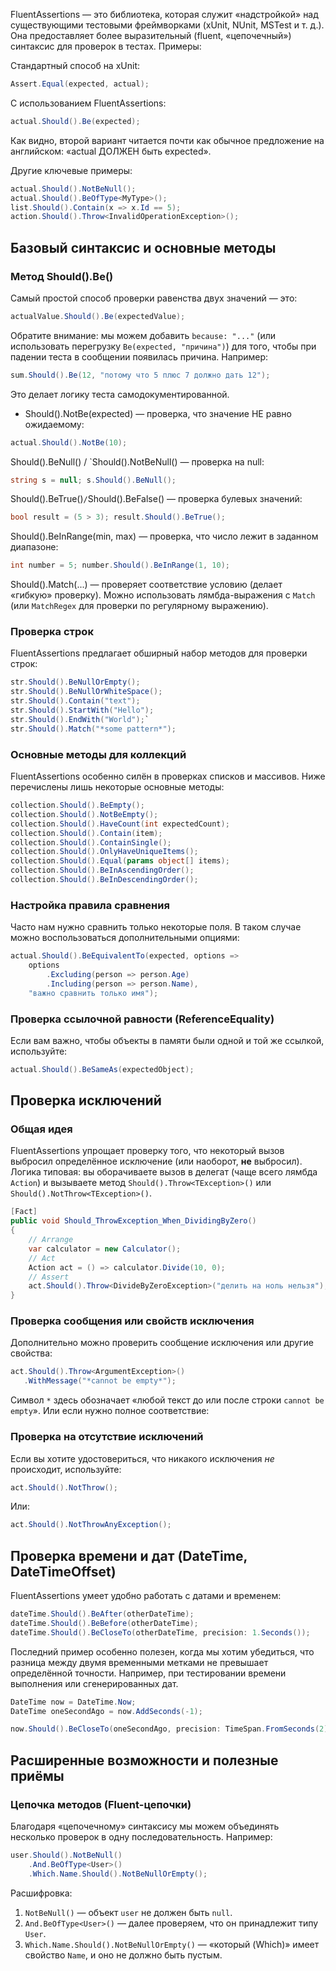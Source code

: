 FluentAssertions — это библиотека, которая служит «надстройкой» над существующими тестовыми фреймворками (xUnit, NUnit, MSTest и т. д.). Она предоставляет более выразительный (fluent, «цепочечный») синтаксис для проверок в тестах. Примеры:

Стандартный способ на xUnit:

```C#
Assert.Equal(expected, actual);
```

С использованием FluentAssertions:

```C#
actual.Should().Be(expected);
```

Как видно, второй вариант читается почти как обычное предложение на английском: «actual ДОЛЖЕН быть expected».

Другие ключевые примеры:

```C#
actual.Should().NotBeNull();
actual.Should().BeOfType<MyType>();
list.Should().Contain(x => x.Id == 5);
action.Should().Throw<InvalidOperationException>();
```

## Базовый синтаксис и основные методы


### Метод Should().Be()

Самый простой способ проверки равенства двух значений — это:
```C#
actualValue.Should().Be(expectedValue);
```
Обратите внимание: мы можем добавить `because: "..."` (или использовать перегрузку `Be(expected, "причина")`) для того, чтобы при падении теста в сообщении появилась причина. Например:

```C#
sum.Should().Be(12, "потому что 5 плюс 7 должно дать 12");
```

Это делает логику теста самодокументированной.

- Should().NotBe(expected) — проверка, что значение НЕ равно ожидаемому:
```C#
actual.Should().NotBe(10);
```
    
Should().BeNull() / `Should().NotBeNull() — проверка на null:
```C#
string s = null; s.Should().BeNull();
```
    
Should().BeTrue()` / `Should().BeFalse() — проверка булевых значений:
```C#
bool result = (5 > 3); result.Should().BeTrue();
```
    
Should().BeInRange(min, max) — проверка, что число лежит в заданном диапазоне:
```C#
int number = 5; number.Should().BeInRange(1, 10);
```
    
Should().Match(...) — проверяет соответствие условию (делает «гибкую» проверку). Можно использовать лямбда-выражения с `Match` (или `MatchRegex` для проверки по регулярному выражению).

### Проверка строк

FluentAssertions предлагает обширный набор методов для проверки строк:

```C#
str.Should().BeNullOrEmpty();
str.Should().BeNullOrWhiteSpace();
str.Should().Contain("text");
str.Should().StartWith("Hello");
str.Should().EndWith("World");`
str.Should().Match("*some pattern*");
```

### Основные методы для коллекций

FluentAssertions особенно силён в проверках списков и массивов. Ниже перечислены лишь некоторые основные методы:

```C#
collection.Should().BeEmpty();
collection.Should().NotBeEmpty();
collection.Should().HaveCount(int expectedCount);
collection.Should().Contain(item);
collection.Should().ContainSingle();
collection.Should().OnlyHaveUniqueItems();
collection.Should().Equal(params object[] items);
collection.Should().BeInAscendingOrder();
collection.Should().BeInDescendingOrder();
```

### Настройка правила сравнения

Часто нам нужно сравнить только некоторые поля. В таком случае можно воспользоваться дополнительными опциями:

```C#
actual.Should().BeEquivalentTo(expected, options => 
    options
        .Excluding(person => person.Age)
        .Including(person => person.Name),
    "важно сравнить только имя");

```

### Проверка ссылочной равности (ReferenceEquality)

Если вам важно, чтобы объекты в памяти были одной и той же ссылкой, используйте:
```C#
actual.Should().BeSameAs(expectedObject);
```

## Проверка исключений

### Общая идея

FluentAssertions упрощает проверку того, что некоторый вызов выбросил определённое исключение (или наоборот, **не** выбросил). Логика типовая: вы оборачиваете вызов в делегат (чаще всего лямбда `Action`) и вызываете метод `Should().Throw<TException>()` или `Should().NotThrow<TException>()`.
```C#
[Fact]
public void Should_ThrowException_When_DividingByZero()
{
    // Arrange
    var calculator = new Calculator();
    // Act
    Action act = () => calculator.Divide(10, 0);
    // Assert
    act.Should().Throw<DivideByZeroException>("делить на ноль нельзя");
}
```

### Проверка сообщения или свойств исключения

Дополнительно можно проверить сообщение исключения или другие свойства:
```C#
act.Should().Throw<ArgumentException>()
   .WithMessage("*cannot be empty*");
```
Символ `*` здесь обозначает «любой текст до или после строки `cannot be empty`». Или если нужно полное соответствие:

### Проверка на отсутствие исключений

Если вы хотите удостовериться, что никакого исключения _не_ происходит, используйте:
```C#
act.Should().NotThrow();
```
Или:
```C#
act.Should().NotThrowAnyException();
```

## Проверка времени и дат (DateTime, DateTimeOffset)

FluentAssertions умеет удобно работать с датами и временем:

```C#
dateTime.Should().BeAfter(otherDateTime);
dateTime.Should().BeBefore(otherDateTime);
dateTime.Should().BeCloseTo(otherDateTime, precision: 1.Seconds());
```

Последний пример особенно полезен, когда мы хотим убедиться, что разница между двумя временными метками не превышает определённой точности. Например, при тестировании времени выполнения или сгенерированных дат.
```C#
DateTime now = DateTime.Now;
DateTime oneSecondAgo = now.AddSeconds(-1);

now.Should().BeCloseTo(oneSecondAgo, precision: TimeSpan.FromSeconds(2));
```

## Расширенные возможности и полезные приёмы

### Цепочка методов (Fluent-цепочки)

Благодаря «цепочечному» синтаксису мы можем объединять несколько проверок в одну последовательность. Например:
```C#
user.Should().NotBeNull()
    .And.BeOfType<User>()
    .Which.Name.Should().NotBeNullOrEmpty();
```
Расшифровка:

1. `NotBeNull()` — объект `user` не должен быть `null`.
2. `And.BeOfType<User>()` — далее проверяем, что он принадлежит типу `User`.
3. `Which.Name.Should().NotBeNullOrEmpty()` — «который (Which)» имеет свойство `Name`, и оно не должно быть пустым.